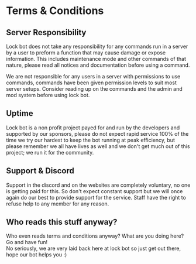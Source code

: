 # Terms & Conditions

## Server Responsibility

Lock bot does not take any responsibility for any commands run in a server by a user to preform a function that may cause damage or expose information. This includes maintenance mode and other commands of that nature, please read all notices and documentation before using a command.

We are not responsible for any users in a server with permissions to use commands, commands have been given permission levels to suit most server setups. Consider reading up on the commands and the admin and mod system before using lock bot.

## Uptime

Lock bot is a non profit project payed for and run by the developers and supported by our sponsors, please do not expect rapid service 100% of the time we try our hardest to keep the bot running at peak efficiency, but please remember we all have lives as well and we don't get much out of this project; we run it for the community.

## Support & Discord

Support in the discord and on the websites are completely voluntary, no one is getting paid for this. So don't expect constant support but we will once again do our best to provide support for the service. Staff have the right to refuse help to any member for any reason.

## Who reads this stuff anyway?

Who even reads terms and conditions anyway? What are you doing here? Go and have fun!  
No seriously, we are very laid back here at lock bot so just get out there, hope our bot helps you :\)

